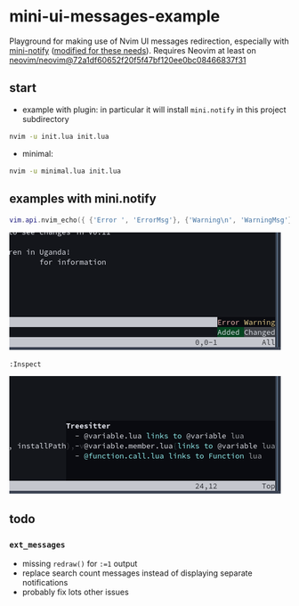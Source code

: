 # mini-ui-messages-example
Playground for making use of Nvim UI messages redirection, especially with [mini-notify](https://github.com/echasnovski/mini.notify) ([modified for these needs](https://github.com/przepompownia/mini.notify/tree/ui-messages)). Requires Neovim at least on [neovim/neovim@72a1df60652f20f5f47bf120ee0bc08466837f31](https://github.com/neovim/neovim/commit/72a1df60652f20f5f47bf120ee0bc08466837f31)

## start
- example with plugin: in particular it will install `mini.notify` in this project subdirectory
```sh
nvim -u init.lua init.lua
```
- minimal:
```sh
nvim -u minimal.lua init.lua
```

## examples with mini.notify
```lua
vim.api.nvim_echo({ {'Error ', 'ErrorMsg'}, {'Warning\n', 'WarningMsg'}, {'Added ', 'DiffAdd'}, {'Changed', 'DiffChange'} }, false, {})
```
![nvim_echo](assets/nvim-echo.png)
```vim
:Inspect
```
![inspect](assets/inspect.png)

## todo
### `ext_messages`
- missing `redraw()` for `:=1` output
- replace search count messages instead of displaying separate notifications
- probably fix lots other issues
